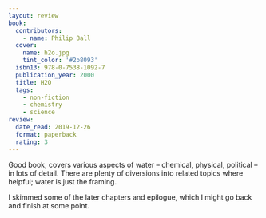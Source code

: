 ```yaml
---
layout: review
book:
  contributors:
    - name: Philip Ball
  cover:
    name: h2o.jpg
    tint_color: '#2b8093'
  isbn13: 978-0-7538-1092-7
  publication_year: 2000
  title: H2O
  tags:
    - non-fiction
    - chemistry
    - science
review:
  date_read: 2019-12-26
  format: paperback
  rating: 3
---
```


Good book, covers various aspects of water – chemical, physical, political – in lots of detail. There are plenty of diversions into related topics where helpful; water is just the framing.

I skimmed some of the later chapters and epilogue, which I might go back and finish at some point.
